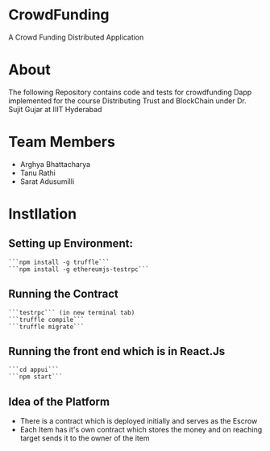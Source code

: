 # CrowdFunding
A Crowd Funding Distributed Application

# About
The following Repository contains code and tests for crowdfunding Dapp implemented for the course Distributing Trust and BlockChain under Dr. Sujit Gujar at IIIT Hyderabad

# Team Members

- Arghya Bhattacharya
- Tanu Rathi
- Sarat Adusumilli

# Instllation

## Setting up Environment:
    ```npm install -g truffle```
    ```npm install -g ethereumjs-testrpc```

## Running the Contract
    ```testrpc``` (in new terminal tab)
    ```truffle compile```
    ```truffle migrate```

## Running the front end which is in React.Js
    ```cd appui```
    ```npm start```
    

## Idea of the Platform

- There is a contract which is deployed initially and serves as the Escrow
- Each Item has it's own contract which stores the money and on reaching target sends it to the owner of the item